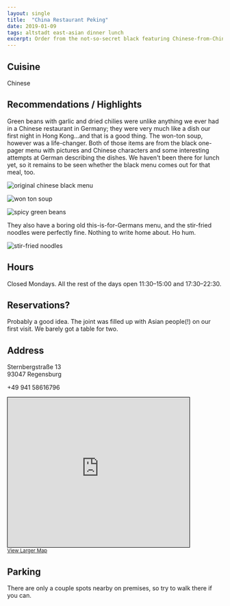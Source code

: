 ```yaml
---
layout: single
title:  "China Restaurant Peking"
date: 2019-01-09
tags: altstadt east-asian dinner lunch
excerpt: Order from the not-so-secret black featuring Chinese-from-China dishes.
---
```


## Cuisine ##
Chinese

## Recommendations / Highlights ##
Green beans with garlic and dried chilies were unlike anything we ever had in a Chinese restaurant in Germany; they were very much like a dish our first night in Hong Kong...and that is a good thing.  The won-ton soup, however was a life-changer.  Both of those items are from the black one-pager menu with pictures and Chinese characters and some interesting attempts at German describing the dishes.  We haven't been there for lunch yet, so it remains to be seen whether the black menu comes out for that meal, too.

![original chinese black menu](/assets/img/peking/IMG_4794.JPG)

![won ton soup](/assets/img/peking/IMG_4795.JPG)

![spicy green beans](/assets/img/peking/IMG_4796.JPG)

They also have a boring old this-is-for-Germans menu, and the stir-fried noodles were perfectly fine.  Nothing to write home about.  Ho hum.

![stir-fried noodles](/assets/img/peking/IMG_4797.JPG)


## Hours ##
Closed Mondays.  All the rest of the days open 11:30–15:00 and 17:30–22:30.

## Reservations? ##
Probably a good idea.  The joint was filled up with Asian people(!) on our first visit.  We barely got a table for two.

## Address ##
Sternbergstraße 13<br/>
93047 Regensburg

+49 941 58616796


<iframe width="425" height="350" frameborder="0" scrolling="no" marginheight="0" marginwidth="0" src="https://www.openstreetmap.org/export/embed.html?bbox=12.104286253452301%2C49.0118657180479%2C12.106539309024813%2C49.01314293036493&amp;layer=mapnik&amp;marker=49.012504328302256%2C12.105412781238556" style="border: 1px solid black"></iframe><br/><small><a href="https://www.openstreetmap.org/?mlat=49.01250&amp;mlon=12.10541#map=19/49.01250/12.10541">View Larger Map</a></small>

## Parking ##
There are only a couple spots nearby on premises, so try to walk there if you can.


